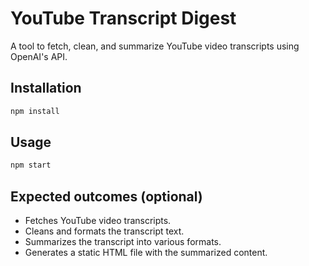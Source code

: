 # YouTube Transcript Digest
A tool to fetch, clean, and summarize YouTube video transcripts using OpenAI's API.

## Installation
```sh
npm install
```

## Usage
```sh
npm start
```

## Expected outcomes (optional)
- Fetches YouTube video transcripts.
- Cleans and formats the transcript text.
- Summarizes the transcript into various formats.
- Generates a static HTML file with the summarized content.